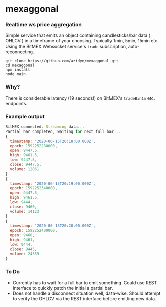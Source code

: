 # mexaggonal

### Realtime ws price aggregation 

Simple service that emits an object containing candlesticks/bar data ( OHLCV ) in a timeframe of your choosing. Typically 1min, 5min, 15min etc.
Using the BitMEX Websocket service's `trade` subscription, auto-reconnecting.

```
git clone https://github.com/azidyn/mexaggonal.git
cd mexaggonal
npm install
node main
```

### Why?

There is considerable latency (19 seconds!) on BitMEX's `tradeBin1m` etc. endpoints.

### Example output
```js
BitMEX connected. Streaming data...
Partial bar completed, waiting for next full bar...
{
  timestamp: '2020-06-15T20:18:00.000Z',
  epoch: 1592252280000,
  open: 9447.5,
  high: 9461.5,
  low: 9447.5,
  close: 9447.5,
  volume: 12061
}
{
  timestamp: '2020-06-15T20:19:00.000Z',
  epoch: 1592252340000,
  open: 9447.5,
  high: 9461.5,
  low: 9444,
  close: 9460,
  volume: 14123
}
{
  timestamp: '2020-06-15T20:20:00.000Z',
  epoch: 1592252400000,
  open: 9460,
  high: 9461,
  low: 9444,
  close: 9445,
  volume: 24359
}

```


### To Do 

- Currently has to wait for a full bar to emit something. Could use REST interface to quickly patch the initial a partial bar. 
- Does not handle a disconnect situation well, data-wise. Should attempt to verify the OHLCV via the REST interface before emitting new data.
